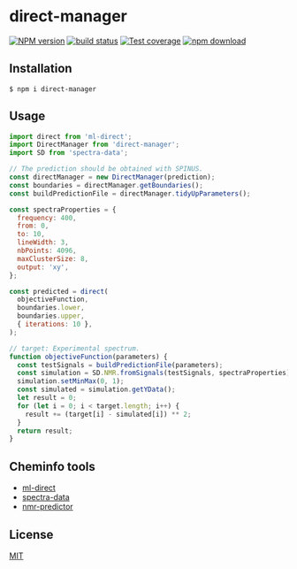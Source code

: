 # direct-manager

[![NPM version][npm-image]][npm-url]
[![build status][ci-image]][ci-url]
[![Test coverage][codecov-image]][codecov-url]
[![npm download][download-image]][download-url]

## Installation

`$ npm i direct-manager`

## Usage

```js
import direct from 'ml-direct';
import DirectManager from 'direct-manager';
import SD from 'spectra-data';

// The prediction should be obtained with SPINUS.
const directManager = new DirectManager(prediction);
const boundaries = directManager.getBoundaries();
const buildPredictionFile = directManager.tidyUpParameters();

const spectraProperties = {
  frequency: 400,
  from: 0,
  to: 10,
  lineWidth: 3,
  nbPoints: 4096,
  maxClusterSize: 8,
  output: 'xy',
};

const predicted = direct(
  objectiveFunction,
  boundaries.lower,
  boundaries.upper,
  { iterations: 10 },
);

// target: Experimental spectrum.
function objectiveFunction(parameters) {
  const testSignals = buildPredictionFile(parameters);
  const simulation = SD.NMR.fromSignals(testSignals, spectraProperties);
  simulation.setMinMax(0, 1);
  const simulated = simulation.getYData();
  let result = 0;
  for (let i = 0; i < target.length; i++) {
    result += (target[i] - simulated[i]) ** 2;
  }
  return result;
}

```

## Cheminfo tools

* [ml-direct](https://github.com/mljs/direct-optimization)
* [spectra-data](https://github.com/cheminfo-js/spectra/tree/master/packages/spectra-data)
* [nmr-predictor](https://github.com/cheminfo-js/spectra/tree/master/packages/nmr-predictor)

## License

[MIT](./LICENSE)

[npm-image]: https://img.shields.io/npm/v/direct-manager.svg
[npm-url]: https://www.npmjs.com/package/direct-manager
[ci-image]: https://github.com/josoriom/direct-manager/workflows/Node.js%20CI/badge.svg?branch=master
[ci-url]: https://github.com/josoriom/direct-manager/actions?query=workflow%3A%22Node.js+CI%22
[codecov-image]: https://img.shields.io/codecov/c/github/josoriom/direct-manager.svg
[codecov-url]: https://codecov.io/gh/josoriom/direct-manager
[download-image]: https://img.shields.io/npm/dm/direct-manager.svg
[download-url]: https://www.npmjs.com/package/direct-manager

